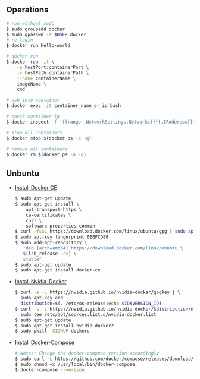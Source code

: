 ## Operations

  ```bash
  # run without sudo
  $ sudo groupadd docker
  $ sudo gpasswd -a $USER docker
  # re-login
  $ docker run hello-world
  
  # docker run
  $ docker run -it \
      -p hostPort:containerPort \
      -v hostPath:containerPath \
      --name containerName \
      imageName \
      cmd
  
  # ssh into container
  $ docker exec -it container_name_or_id bash

  # check container ip
  $ docker inspect -f '{{range .NetworkSettings.Networks}}{{.IPAddress}}{{end}}' containerName|containerID`

  # stop all containers
  $ docker stop $(docker ps -a -q)
    
  # remove all containers
  $ docker rm $(docker ps -a -q)
  ```

## Unbuntu

- [Install Docker CE](https://docs.docker.com/install/linux/docker-ce/ubuntu/#install-using-the-repository)

  ```bash
  $ sudo apt-get update
  $ sudo apt-get install \
      apt-transport-https \
      ca-certificates \
      curl \
      software-properties-common
  $ curl -fsSL https://download.docker.com/linux/ubuntu/gpg | sudo apt-key add -
  $ sudo apt-key fingerprint 0EBFCD88
  $ sudo add-apt-repository \
     "deb [arch=amd64] https://download.docker.com/linux/ubuntu \
     $(lsb_release -cs) \
     stable"
  $ sudo apt-get update
  $ sudo apt-get install docker-ce
  ```

- [Install Nvidia-Docker](https://github.com/nvidia/nvidia-docker/wiki/Installation-(version-2.0))

  ```bash
  $ curl -s -L https://nvidia.github.io/nvidia-docker/gpgkey | \
    sudo apt-key add -
    distribution=$(. /etc/os-release;echo $ID$VERSION_ID)
  $ curl -s -L https://nvidia.github.io/nvidia-docker/$distribution/nvidia-docker.list | \
    sudo tee /etc/apt/sources.list.d/nvidia-docker.list
  $ sudo apt-get update
  $ sudo apt-get install nvidia-docker2
  $ sudo pkill -SIGHUP dockerd
  ```


- [Install Docker-Compose](https://www.digitalocean.com/community/tutorials/how-to-install-docker-compose-on-ubuntu-16-04)

  ```bash
  # Notes: Change the docker-compose version accordingly
  $ sudo curl -L https://github.com/docker/compose/releases/download/1.21.0/docker-compose-$(uname -s)-$(uname -m) -o /usr/local/bin/docker-compose
  $ sudo chmod +x /usr/local/bin/docker-compose
  $ docker-compose --version
  ```
